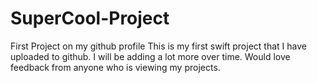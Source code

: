 # SuperCool-Project
First Project on my github profile
This is my first swift project that I have uploaded to github.  I will be adding a lot more over time.  Would love feedback from anyone who is viewing my projects.
